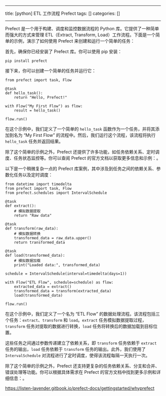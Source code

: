 
--- 
title:  [python] ETL 工作流程 Prefect 
tags: []
categories: [] 

---
Prefect 是一个用于构建、调度和监控数据流程的 Python 库。它提供了一种简单而强大的方式来管理 ETL（Extract, Transform, Load）工作流程。下面是一个简单的示例，演示了如何使用 Prefect 来创建和运行一个简单的任务：

首先，确保你已经安装了 Prefect 库。你可以使用 pip 安装：

```
pip install prefect

```

接下来，你可以创建一个简单的任务并运行它：

```
from prefect import task, Flow

@task
def hello_task():
    return "Hello, Prefect!"

with Flow("My First Flow") as flow:
    result = hello_task()

flow.run()

```

在这个示例中，我们定义了一个简单的 `hello_task` 函数作为一个任务，并将其添加到名为 “My First Flow” 的流程中。然后，我们运行这个流程，该流程将执行 `hello_task` 任务并返回结果。

除了这个简单的示例之外，Prefect 还提供了许多功能，如任务依赖关系、定时调度、任务状态监控等。你可以查阅 Prefect 的官方文档以获取更多信息和示例：。

以下是一个稍微复杂一点的 Prefect 库案例，其中涉及到任务之间的依赖关系、参数化任务以及定时调度：

```
from datetime import timedelta
from prefect import task, Flow
from prefect.schedules import IntervalSchedule

@task
def extract():
    # 模拟数据提取
    return "Raw data"

@task
def transform(raw_data):
    # 模拟数据转换
    transformed_data = raw_data.upper()
    return transformed_data

@task
def load(transformed_data):
    # 模拟数据加载
    print("Loaded data:", transformed_data)

schedule = IntervalSchedule(interval=timedelta(days=1))

with Flow("ETL Flow", schedule=schedule) as flow:
    extracted_data = extract()
    transformed_data = transform(extracted_data)
    load(transformed_data)

flow.run()

```

在这个示例中，我们定义了一个名为 “ETL Flow” 的数据处理流程。该流程包括三个任务：`extract`、`transform` 和 `load`。`extract` 任务模拟数据提取过程，`transform` 任务对提取的数据进行转换，`load` 任务将转换后的数据加载到目标位置。

这些任务之间通过参数传递建立了依赖关系，即 `transform` 任务依赖于 `extract` 任务的输出，`load` 任务依赖于 `transform` 任务的输出。此外，我们使用了 `IntervalSchedule` 对流程进行了定时调度，使得该流程每隔一天执行一次。

除了这个简单的示例之外，Prefect 还支持更复杂的任务依赖关系、分支和合并、错误处理等功能。你可以根据具体需求在 Prefect 的官方文档中找到更多示例和详细信息：。

https://listen-lavender.gitbook.io/prefect-docs/gettingstarted/whyprefect
